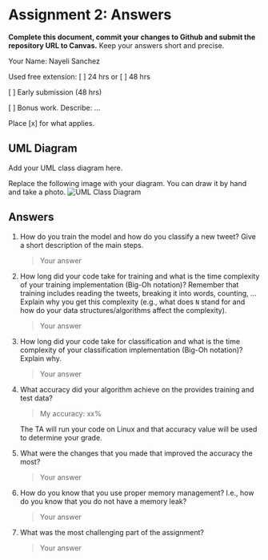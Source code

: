 # Assignment 2: Answers

**Complete this document, commit your changes to Github and submit the repository URL to Canvas.** Keep your answers short and precise.

Your Name: Nayeli Sanchez

Used free extension: [ ] 24 hrs or [ ] 48 hrs

[ ] Early submission (48 hrs)

[ ] Bonus work. Describe: ...

Place [x] for what applies.


## UML Diagram

Add your UML class diagram here.

Replace the following image with your diagram. You can draw it by hand and take a photo.
![UML Class Diagram](UML_class.png)

## Answers

1. How do you train the model and how do you classify a new tweet? Give a short description of the main steps.

    > Your answer

2. How long did your code take for training and what is the time complexity of your training implementation (Big-Oh notation)? Remember that training includes reading the tweets, breaking it into words, counting, ... Explain why you get this complexity (e.g., what does `N` stand for and how do your data structures/algorithms affect the complexity).

   > Your answer

3. How long did your code take for classification and what is the time complexity of your classification implementation (Big-Oh notation)? Explain why.

   > Your answer

4. What accuracy did your algorithm achieve on the provides training and test data? 

   > My accuracy: xx%

   The TA will run your code on Linux and that accuracy value will be used to determine your grade.

5. What were the changes that you made that improved the accuracy the most?
   
   > Your answer

6. How do you know that you use proper memory management? I.e., how do you know that you do not have
   a memory leak?

   > Your answer

6. What was the most challenging part of the assignment?

   > Your answer
